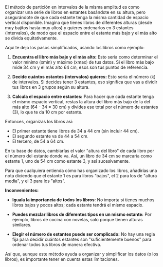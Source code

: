 El método de partición en intervalos de la misma amplitud es como organizar una serie de libros en estantes basándote en su altura, pero asegurándote de que cada estante tenga la misma cantidad de espacio vertical disponible. Imagina que tienes libros de diferentes alturas (desde muy bajitos hasta muy altos) y quieres ordenarlos en 3 estantes (intervalos), de modo que el espacio entre el estante más bajo y el más alto se divida equitativamente.

Aquí te dejo los pasos simplificados, usando los libros como ejemplo:

1. **Encuentra el libro más bajo y el más alto:** Esto sería como determinar el valor mínimo (xmin) y máximo (xmax) de tus datos. Si el libro más bajo mide 34 cm y el más alto 64 cm, esos son tus puntos de referencia.
   
2. **Decide cuántos estantes (intervalos) quieres:** Esto sería el número \(k\) de intervalos. Si decides tener 3 estantes, eso significa que vas a dividir tus libros en 3 grupos según su altura.
   
3. **Calcula el espacio entre estantes:** Para hacer que cada estante tenga el mismo espacio vertical, restas la altura del libro más bajo de la del más alto (64 - 34 = 30 cm) y divides ese total por el número de estantes (3), lo que te da 10 cm por estante.

Entonces, organizas los libros así:

- El primer estante tiene libros de 34 a 44 cm (sin incluir 44 cm).
- El segundo estante va de 44 a 54 cm.
- El tercero, de 54 a 64 cm.

En tu base de datos, cambiarías el valor "altura del libro" de cada libro por el número del estante donde va. Así, un libro de 34 cm se marcaría como estante 1, uno de 54 cm como estante 3, y así sucesivamente.

Para que cualquiera entienda cómo has organizado los libros, añadirías una nota diciendo que el estante 1 es para libros "bajos", el 2 para los de "altura media", y el 3 para los "altos".

**Inconvenientes:**

- **Iguala la importancia de todos los libros:** No importa si tienes muchos libros bajos y pocos altos; cada estante tendrá el mismo espacio.
   
- **Puedes mezclar libros de diferentes tipos en un mismo estante:** Por ejemplo, libros de cocina con novelas, solo porque tienen alturas similares.
   
- **Elegir el número de estantes puede ser complicado:** No hay una regla fija para decidir cuántos estantes son "suficientemente buenos" para ordenar todos tus libros de manera efectiva.

Así que, aunque este método ayuda a organizar y simplificar los datos (o los libros), es importante tener en cuenta estas limitaciones.